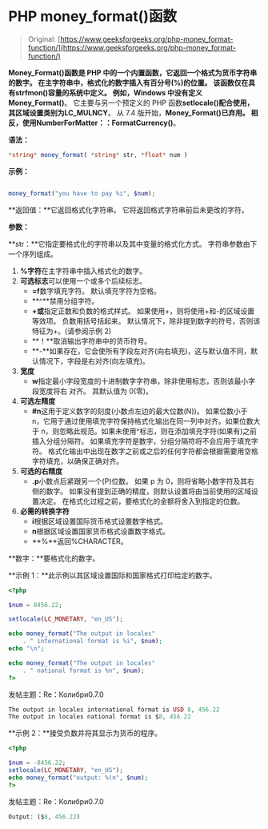 # PHP money_format()函数

> Original: [https://www.geeksforgeeks.org/php-money_format-function/](https://www.geeksforgeeks.org/php-money_format-function/)

**Money_Format()**函数是 PHP 中的一个内置函数，它返回一个格式为货币字符串的数字。 在主字符串中，格式化的数字插入有百分号(%)的位置。
该函数仅在具有**strfmon()**容量的系统中定义。 例如，Windows 中没有定义**Money_Format()**。 它主要与另一个预定义的 PHP 函数**setlocale()**配合使用，其区域设置类别为**LC_MULNCY**。 从 7.4 版开始，**Money_Format()**已弃用。 相反，使用**NumberForMatter：：FormatCurrency()**。

**语法：**

```php
*string* money_format( *string* str, *float* num )
```

**示例：**

```php

money_format("you have to pay %i", $num);

```

**返回值：**它返回格式化字符串。 它将返回格式字符串前后未更改的字符。

**参数：**

**str：**它指定要格式化的字符串以及其中变量的格式化方式。 字符串参数由下一个序列组成。

1.  **%字符**在主字符串中插入格式化的数字。
2.  **可选标志**可以使用一个或多个后续标志。
    *   **=f**数字填充字符。 默认填充字符为空格。
    *   **^**禁用分组字符。
    *   **+或**指定正数和负数的格式样式。 如果使用+，则将使用+和-的区域设置等效项。 负数用括号括起来。 默认情况下，除非提到数字的符号，否则该特征为+。(请参阅示例 2)
    *   **！**取消输出字符串中的货币符号。
    *   **-**如果存在，它会使所有字段左对齐(向右填充)，这与默认值不同，默认情况下，字段是右对齐(向左填充)。
3.  **宽度**
    *   **w**指定最小字段宽度的十进制数字字符串，除非使用标志，否则该最小字段宽度将右
        对齐。 其默认值为 0(零)。
4.  **可选左精度**
    *   **#n**这用于定义数字的刻度(小数点左边的最大位数(N))。 如果位数小于 n，它用于通过使用填充字符保持格式化输出在同一列中对齐。如果位数大于 n，则忽略此规范。如果未使用^标志，则在添加填充字符(如果有)之前插入分组分隔符。 如果填充字符是数字，分组分隔符将不会应用于填充字符。 格式化输出中出现在数字之前或之后的任何字符都会根据需要用空格字符填充，以确保正确对齐。
5.  **可选的右精度**
    *   **.p**小数点后紧跟另一个(P)位数。 如果 p 为 0，则将省略小数字符及其右侧的数字。 如果没有提到正确的精度，则默认设置将由当前使用的区域设置决定。 在格式化过程之前，要格式化的金额将舍入到指定的位数。
6.  **必需的转换字符**
    *   **i**根据区域设置国际货币格式设置数字格式。
    *   **n**根据区域设置国家货币格式设置数字格式。
    *   **%**返回%CHARACTER。

**数字：**要格式化的数字。

**示例 1：**此示例以其区域设置国际和国家格式打印给定的数字。

```php
<?php

$num = 8456.22;

setlocale(LC_MONETARY, "en_US");

echo money_format("The output in locales"
    . " international format is %i", $num);
echo "\n";

echo money_format("The output in locales"
    . " national format is %n", $num);
?>
```

发帖主题：Re：Колибри0.7.0

```php
The output in locales international format is USD 8, 456.22 
The output in locales national format is $8, 456.22

```

**示例 2：**接受负数并将其显示为货币的程序。

```php
<?php

$num = -8456.22;
setlocale(LC_MONETARY, "en_US");
echo money_format("output: %(n", $num);
?>
```

发帖主题：Re：Колибри0.7.0

```php
Output: ($8, 456.22)
```